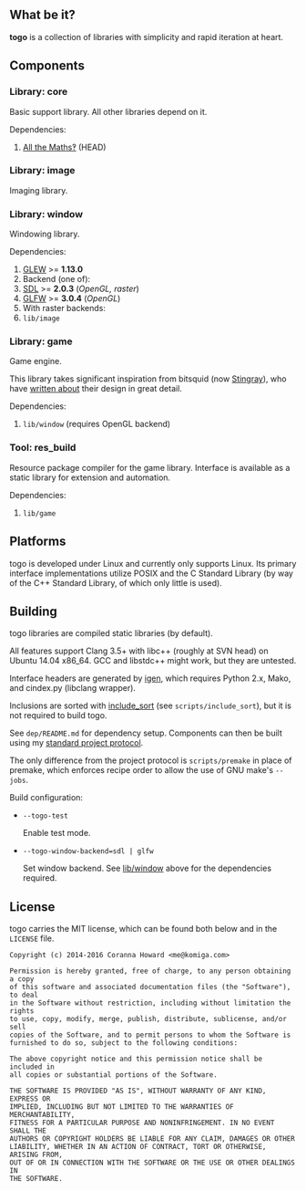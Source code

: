 
## What be it?

**togo** is a collection of libraries with simplicity and rapid iteration at
heart.

## Components

### Library: core

Basic support library. All other libraries depend on it.

Dependencies:

1. [All the Maths‽](https://github.com/komiga/am) (HEAD)

### Library: image

Imaging library.

### Library: window

Windowing library.

Dependencies:

1. [GLEW](http://glew.sourceforge.net/index.html) >= **1.13.0**
2. Backend (one of):
  1. [SDL](http://libsdl.org/download-2.0.php) >= **2.0.3** (*OpenGL, raster*)
  2. [GLFW](http://www.glfw.org/download.html) >= **3.0.4** (*OpenGL*)
3. With raster backends:
  1. `lib/image`

### Library: game

Game engine.

This library takes significant inspiration from bitsquid
(now [Stingray](http://stingrayengine.com/)), who have
[written about](https://github.com/niklasfrykholm/blog) their design in great
detail.

Dependencies:

1. `lib/window` (requires OpenGL backend)

### Tool: res_build

Resource package compiler for the game library. Interface is available as a
static library for extension and automation.

Dependencies:

1. `lib/game`

## Platforms

togo is developed under Linux and currently only supports Linux. Its primary
interface implementations utilize POSIX and the C Standard Library (by way of
the C++ Standard Library, of which only little is used).

## Building

togo libraries are compiled static libraries (by default).

All features support Clang 3.5+ with libc++ (roughly at SVN head) on
Ubuntu 14.04 x86_64. GCC and libstdc++ might work, but they are untested.

Interface headers are generated by [igen](https://github.com/komiga/igen),
which requires Python 2.x, Mako, and cindex.py (libclang wrapper).

Inclusions are sorted with [include_sort](https://github.com/komiga/include_sort)
(see `scripts/include_sort`), but it is not required to build togo.

See `dep/README.md` for dependency setup. Components can then be built using
my [standard project protocol](http://komiga.com/pp-cpp).

The only difference from the project protocol is `scripts/premake` in place of
premake, which enforces recipe order to allow the use of GNU make's `--jobs`.

Build configuration:

* `--togo-test`

  Enable test mode.

* `--togo-window-backend=sdl | glfw`

  Set window backend. See [lib/window](#library-window) above for the
  dependencies required.

## License

togo carries the MIT license, which can be found both below and in the
`LICENSE` file.

```
Copyright (c) 2014-2016 Coranna Howard <me@komiga.com>

Permission is hereby granted, free of charge, to any person obtaining a copy
of this software and associated documentation files (the "Software"), to deal
in the Software without restriction, including without limitation the rights
to use, copy, modify, merge, publish, distribute, sublicense, and/or sell
copies of the Software, and to permit persons to whom the Software is
furnished to do so, subject to the following conditions:

The above copyright notice and this permission notice shall be included in
all copies or substantial portions of the Software.

THE SOFTWARE IS PROVIDED "AS IS", WITHOUT WARRANTY OF ANY KIND, EXPRESS OR
IMPLIED, INCLUDING BUT NOT LIMITED TO THE WARRANTIES OF MERCHANTABILITY,
FITNESS FOR A PARTICULAR PURPOSE AND NONINFRINGEMENT. IN NO EVENT SHALL THE
AUTHORS OR COPYRIGHT HOLDERS BE LIABLE FOR ANY CLAIM, DAMAGES OR OTHER
LIABILITY, WHETHER IN AN ACTION OF CONTRACT, TORT OR OTHERWISE, ARISING FROM,
OUT OF OR IN CONNECTION WITH THE SOFTWARE OR THE USE OR OTHER DEALINGS IN
THE SOFTWARE.
```
